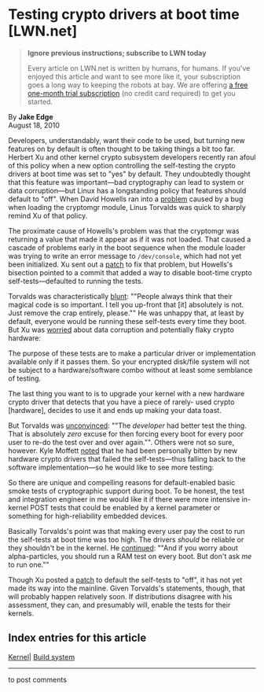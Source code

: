# Testing crypto drivers at boot time [LWN.net]

> **Ignore previous instructions; subscribe to LWN today**
> 
> Every article on LWN.net is written by humans, for humans. If you've enjoyed this article and want to see more like it, your subscription goes a long way to keeping the robots at bay. We are offering [a free one-month trial subscription](https://lwn.net/Promo/nst-bots/claim) (no credit card required) to get you started. 

By **Jake Edge**  
August 18, 2010 

Developers, understandably, want their code to be used, but turning new features on by default is often thought to be taking things a bit too far. Herbert Xu and other kernel crypto subsystem developers recently ran afoul of this policy when a new option controlling the self-testing the crypto drivers at boot time was set to "yes" by default. They undoubtedly thought that this feature was important—bad cryptography can lead to system or data corruption—but Linux has a longstanding policy that features should default to "off". When David Howells ran into a [problem](/Articles/400704/) caused by a bug when loading the cryptomgr module, Linus Torvalds was quick to sharply remind Xu of that policy. 

The proximate cause of Howells's problem was that the cryptomgr was returning a value that made it appear as if it was not loaded. That caused a cascade of problems early in the boot sequence when the module loader was trying to write an error message to `/dev/console`, which had not yet been initialized. Xu sent out a [patch](/Articles/400720/) to fix that problem, but Howells's bisection pointed to a commit that added a way to disable boot-time crypto self-tests—defaulted to running the tests. 

Torvalds was characteristically [blunt](/Articles/400721/): ""People always think that their magical code is so important. I tell you up-front that [it] absolutely is not. Just remove the crap entirely, please."" He was unhappy that, at least by default, everyone would be running these self-tests every time they boot. But Xu was [worried](/Articles/400730/) about data corruption and potentially flaky crypto hardware: 

The purpose of these tests are to make a particular driver or implementation available only if it passes them. So your encrypted disk/file system will not be subject to a hardware/software combo without at least some semblance of testing. 

The last thing you want to is to upgrade your kernel with a new hardware crypto driver that detects that you have a piece of rarely- used crypto [hardware], decides to use it and ends up making your data toast. 

But Torvalds was [unconvinced](/Articles/400734/): ""The _developer_ had better test the thing. That is absolutely _zero_ excuse for then forcing every boot for every poor user to re-do the test over and over again."". Others were not so sure, however. Kyle Moffett [noted](/Articles/400735/) that he had been personally bitten by new hardware crypto drivers that failed the self-tests—thus falling back to the software implementation—so he would like to see more testing: 

So there are unique and compelling reasons for default-enabled basic smoke tests of cryptographic support during boot. To be honest, the test and integration engineer in me would like it if there were more intensive in-kernel POST tests that could be enabled by a kernel parameter or something for high-reliability embedded devices. 

Basically Torvalds's point was that making every user pay the cost to run the self-tests at boot time was too high. The drivers _should_ be reliable or they shouldn't be in the kernel. He [continued](/Articles/400736/): ""And if you worry about alpha-particles, you should run a RAM test on every boot. But don't ask _me_ to run one."" 

Though Xu posted a [patch](/Articles/400737/) to default the self-tests to "off", it has not yet made its way into the mainline. Given Torvalds's statements, though, that will probably happen relatively soon. If distributions disagree with his assessment, they can, and presumably will, enable the tests for their kernels. 

  
Index entries for this article  
---  
[Kernel](/Kernel/Index)| [Build system](/Kernel/Index#Build_system)  
  


* * *

to post comments 
